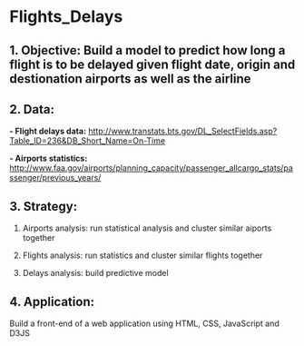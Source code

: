 # Flights_Delays

## 1. Objective: Build a model to predict how long a flight is to be delayed given flight date, origin and destionation airports as well as the airline

## 2. Data: 

**- Flight delays data:** http://www.transtats.bts.gov/DL_SelectFields.asp?Table_ID=236&DB_Short_Name=On-Time

**- Airports statistics:** http://www.faa.gov/airports/planning_capacity/passenger_allcargo_stats/passenger/previous_years/

## 3. Strategy:

1. Airports analysis: run statistical analysis and cluster similar aiports together

2. Flights analysis: run statistics and cluster similar flights together

3. Delays analysis: build predictive model

## 4. Application:
Build a front-end of a web application using HTML, CSS, JavaScript and D3JS
